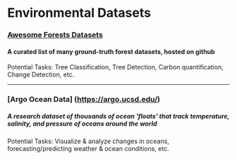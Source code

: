 # Environmental Datasets

### [Awesome Forests Datasets](https://github.com/blutjens/awesome-forests)
#### A curated list of many ground-truth forest datasets, hosted on github
Potential Tasks: Tree Classification, Tree Detection, Carbon quantification, Change Detection, etc.

---
### [Argo Ocean Data] (https://argo.ucsd.edu/)
##### A research dataset of thousands of ocean 'floats' that track temperature, salinity, and pressure of oceans around the world
Potential Tasks: Visualize & analyze changes in oceans, forecasting/predicting weather & ocean conditions, etc.
